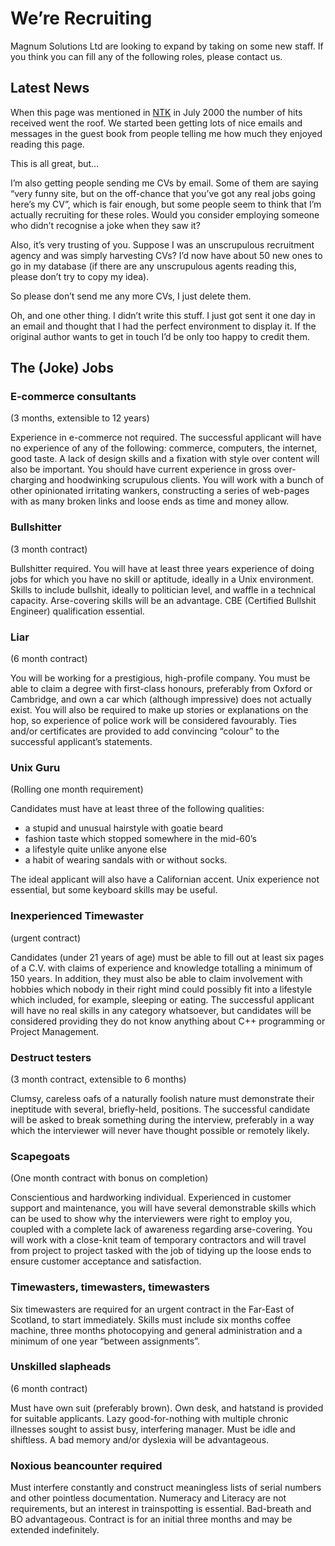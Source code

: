 # We’re Recruiting

Magnum Solutions Ltd are looking to expand by taking on some new staff.
If you think you can fill any of the following roles, please contact us.

## Latest News

When this page was mentioned in [NTK](http://www.ntk.net/2000/07/07/) in July
2000 the number of hits received went the roof. We started been getting lots
of nice emails and messages in the guest book from people telling me how much
they enjoyed reading this page.

This is all great, but…

I’m also getting people sending me CVs by email. Some of them are saying
“very funny site, but on the off-chance that you’ve got any real jobs going
here’s my CV”, which is fair enough, but some people seem to think that I’m
actually recruiting for these roles. Would you consider employing someone who
didn’t recognise a joke when they saw it?

Also, it’s very trusting of you. Suppose I was an unscrupulous recruitment
agency and was simply harvesting CVs? I’d now have about 50 new ones to go
in my database (if there are any unscrupulous agents reading this, please
don’t try to copy my idea).

So please don’t send me any more CVs, I just delete them.

Oh, and one other thing. I didn’t write this stuff. I just got sent it one
day in an email and thought that I had the perfect environment to display it.
If the original author wants to get in touch I’d be only too happy to credit
them.

## The (Joke) Jobs

### E-commerce consultants

(3 months, extensible to 12 years)

Experience in e-commerce not required. The successful applicant will have no
experience of any of the following: commerce, computers, the internet, good
taste. A lack of design skills and a fixation with style over content will
also be important. You should have current experience in gross over-charging
and hoodwinking scrupulous clients. You will work with a bunch of other
opinionated irritating wankers, constructing a series of web-pages with as
many broken links and loose ends as time and money allow.

### Bullshitter

(3 month contract)

Bullshitter required. You will have at least three years experience of doing
jobs for which you have no skill or aptitude, ideally in a Unix environment.
Skills to include bullshit, ideally to politician level, and waffle in a
technical capacity. Arse-covering skills will be an advantage. CBE (Certified
Bullshit Engineer) qualification essential.

### Liar

(6 month contract)

You will be working for a prestigious, high-profile company. You must be able
to claim a degree with first-class honours, preferably from Oxford or
Cambridge, and own a car which (although impressive) does not actually exist.
You will also be required to make up stories or explanations on the hop, so
experience of police work will be considered favourably. Ties and/or
certificates are provided to add convincing “colour” to the successful
applicant’s statements.

### Unix Guru

(Rolling one month requirement)

Candidates must have at least three of the following qualities:

* a stupid and unusual hairstyle with goatie beard
* fashion taste which stopped somewhere in the mid-60’s
* a lifestyle quite unlike anyone else
* a habit of wearing sandals with or without socks.

The ideal applicant will also have a Californian accent. Unix experience
not essential, but some keyboard skills may be useful.

### Inexperienced Timewaster

(urgent contract)

Candidates (under 21 years of age) must be able to fill out at least six pages
of a C.V. with claims of experience and knowledge totalling a minimum of 150
years. In addition, they must also be able to claim involvement with hobbies
which nobody in their right mind could possibly fit into a lifestyle which
included, for example, sleeping or eating. The successful applicant will have
no real skills in any category whatsoever, but candidates will be considered
providing they do not know anything about C++ programming or Project
Management.

### Destruct testers

(3 month contract, extensible to 6 months)

Clumsy, careless oafs of a naturally foolish nature must demonstrate their
ineptitude with several, briefly-held, positions. The successful candidate
will be asked to break something during the interview, preferably in a way
which the interviewer will never have thought possible or remotely likely.

### Scapegoats

(One month contract with bonus on completion)

Conscientious and hardworking individual. Experienced in customer support and
maintenance, you will have several demonstrable skills which can be used to
show why the interviewers were right to employ you, coupled with a complete
lack of awareness regarding arse-covering. You will work with a close-knit
team of temporary contractors and will travel from project to project tasked
with the job of tidying up the loose ends to ensure customer acceptance and
satisfaction.

### Timewasters, timewasters, timewasters

Six timewasters are required for an urgent contract in the Far-East of
Scotland, to start immediately. Skills must include six months coffee machine,
three months photocopying and general administration and a minimum of one
year “between assignments”.

### Unskilled slapheads

(6 month contract)

Must have own suit (preferably brown). Own desk, and hatstand is provided for
suitable applicants. Lazy good-for-nothing with multiple chronic illnesses
sought to assist busy, interfering manager. Must be idle and shiftless. A bad
memory and/or dyslexia will be advantageous.

### Noxious beancounter required

Must interfere constantly and construct meaningless lists of serial numbers
and other pointless documentation. Numeracy and Literacy are not requirements,
but an interest in trainspotting is essential. Bad-breath and BO advantageous.
Contract is for an initial three months and may be extended indefinitely.
